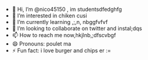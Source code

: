 - 👋 Hi, I’m @nico45150 , im studentsdfedghfg
- 👀 I’m interested in chiken cusi
- 🌱 I’m currently learning ,;,n, nbggfvfvf
- 💞️ I’m looking to collaborate on twitter and instal;dqs
- 📫 How to reach me now,hkjlnb,;dfscvbgf
- 😄 Pronouns: poulet ma 
- ⚡ Fun fact: i love burger and chips er
:=
<!---
nico45150/nico45150 is a ✨ special ✨ repository because its `README.md` (this file) appears on your GitHub profile.
You can click the Preview link to take a look at your changes.
--->
